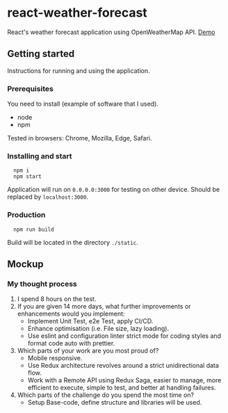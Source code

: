# react-weather-forecast

React's weather forecast application using OpenWeatherMap API.
[Demo](http://tom-snaphunt-challenge.surge.sh/)

## Getting started

Instructions for running and using the application.

### Prerequisites

You need to install (example of software that I used).

- node
- npm

Tested in browsers: Chrome, Mozilla, Edge, Safari.

### Installing and start

```
  npm i
  npm start
```

Application will run on `0.0.0.0:3000` for testing on other device. Should be replaced by `localhost:3000`.

### Production

```
  npm run build
```

Build will be located in the directory `./static`.

## Mockup

### My thought process

1) I spend 8 hours  on the test.
2) If you are given 14 more days, what further improvements or enhancements would you implement:
   - Implement Unit Test, e2e Test, apply CI/CD.
   - Enhance optimisation (i.e. File size, lazy loading).
   - Use eslint and configuration linter strict mode for coding styles and format code auto with prettier.
3) Which parts of your work are you most proud of?
   - Mobile responsive.
   - Use Redux architecture revolves around a strict unidirectional data flow.
   - Work with a Remote API using Redux Saga, easier to manage, more efficient to execute, simple to test, and better at handling failures.
4) Which parts of the challenge do you spend the most time on?
   - Setup Base-code, define structure and libraries will be used.
